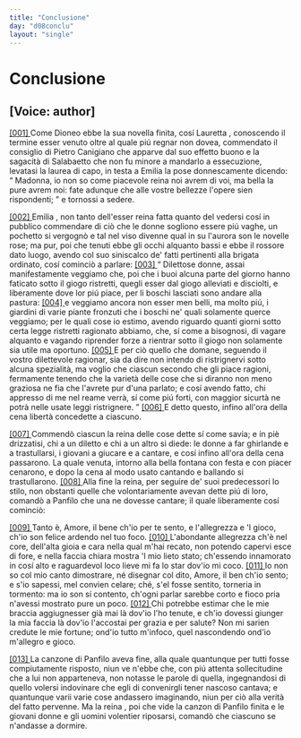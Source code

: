 ```yaml
---
title: "Conclusione"
day: "d08conclu"
layout: "single"
---
```

<div id="d08conclu" type="conclusion" who="author">
 <h1>
  Conclusione
 </h1>
 <p>
  <h2>
   [Voice: author]
  </h2>
 </p>
 <p>
  <a href="{{ site.baseurl }}enDecameron/d08conclu#p99970001">
   [001]
  </a>
  Come
  <name persref="dioneo" type="person">
   Dioneo
  </name>
  ebbe la sua novella finita, cos&iacute;
  <name persref="lauretta" type="person">
   Lauretta
  </name>
  , conoscendo il termine esser venuto oltre al quale pi&uacute; regnar non dovea, commendato il consiglio di
  <name persref="pietrocanigiano" type="person">
   Pietro Canigiano
  </name>
  che apparve dal suo effetto buono e la sagacit&agrave; di
  <name persref="salabaetto" type="person">
   Salabaetto
  </name>
  che non fu minore a mandarlo a essecuzione, levatasi la laurea di capo, in testa a
  <name persref="emilia" type="person">
   Emilia
  </name>
  la pose donnescamente dicendo:
  <q direct="unspecified">
   Madonna, io non so come piacevole reina noi avrem di voi, ma bella la pure avrem noi: fate adunque che alle vostre bellezze l'opere sien rispondenti;
  </q>
  e tornossi a sedere.
 </p>
 <p>
  <a href="{{ site.baseurl }}enDecameron/d08conclu#p99970002">
   [002]
  </a>
  <name persref="emilia" type="person">
   Emilia
  </name>
  , non tanto dell'esser reina fatta quanto del vedersi cos&iacute; in pubblico commendare di ci&ograve; che le donne sogliono essere pi&uacute; vaghe, un pochetto si vergogn&ograve; e tal nel viso divenne qual in su l'aurora son le novelle rose; ma pur, poi che tenuti ebbe gli occhi alquanto bassi e ebbe il rossore dato luogo, avendo col suo siniscalco de' fatti pertinenti alla brigata ordinato, cos&iacute; cominci&ograve; a parlare:
  <a href="{{ site.baseurl }}enDecameron/d08conclu#p99970003">
   [003]
  </a>
  <q direct="unspecified">
   Dilettose donne, assai manifestamente veggiamo che, poi che i buoi alcuna parte del giorno hanno faticato sotto il giogo ristretti, quegli esser dal giogo alleviati e disciolti, e liberamente dove lor pi&uacute; piace, per li boschi lasciati sono andare alla pastura:
   <a href="{{ site.baseurl }}enDecameron/d08conclu#p99970004">
    [004]
   </a>
   e veggiamo ancora non esser men belli, ma molto pi&uacute;, i giardini di varie piante fronzuti che i boschi ne' quali solamente querce veggiamo; per le quali cose io estimo, avendo riguardo quanti giorni sotto certa legge ristretti ragionato abbiamo, che, s&iacute; come a bisognosi, di vagare alquanto e vagando riprender forze a rientrar sotto il giogo non solamente sia utile ma oportuno.
   <a href="{{ site.baseurl }}enDecameron/d08conclu#p99970005">
    [005]
   </a>
   E per ci&ograve; quello che domane, seguendo il vostro dilettevole ragionar, sia da dire non intendo di ristrignervi sotto alcuna spezialit&agrave;, ma voglio che ciascun secondo che gli piace ragioni, fermamente tenendo che la variet&agrave; delle cose che si diranno non meno graziosa ne fia che l'avrete pur d'una parlato; e cos&iacute; avendo fatto, chi appresso di me nel reame verr&agrave;, s&iacute; come pi&uacute; forti, con maggior sicurt&agrave; ne potr&agrave; nelle usate leggi ristrignere.
  </q>
  <a href="{{ site.baseurl }}enDecameron/d08conclu#p99970006">
   [006]
  </a>
  E detto questo, infino all'ora della cena libert&agrave; concedette a ciascuno.
 </p>
 <p>
  <a href="{{ site.baseurl }}enDecameron/d08conclu#p99970007">
   [007]
  </a>
  Commend&ograve; ciascun la
  <name persref="emilia" type="person">
   reina
  </name>
  delle cose dette s&iacute; come savia; e in pi&egrave; drizzatisi, chi a un diletto e chi a un altro si diede: le donne a far ghirlande e a trastullarsi, i giovani a giucare e a cantare, e cos&iacute; infino all'ora della cena passarono. La quale venuta, intorno alla
  <name placeref="fontebrigata-01" type="place">
   bella fontana
  </name>
  con festa e con piacer cenarono, e dopo la cena al modo usato cantando e ballando si trastullarono.
  <a href="{{ site.baseurl }}enDecameron/d08conclu#p99970008">
   [008]
  </a>
  Alla fine la reina, per seguire de' suoi predecessori lo stilo, non obstanti quelle che volontariamente avevan dette pi&uacute; di loro, comand&ograve; a
  <name persref="panfilo" type="person">
   Panfilo
  </name>
  che una ne dovesse cantare; il quale liberamente cos&iacute; cominci&ograve;:
 </p>
 <div3 type="song" who="panfilo">
  <lg>
   <a href="{{ site.baseurl }}enDecameron/d08conclu#p99970009">
    [009]
   </a>
   <l>
    Tanto &egrave;, Amore, il bene
   </l>
   <l>
    ch'io per te sento, e l'allegrezza e 'l gioco,
   </l>
   <l>
    ch'io son felice ardendo nel tuo foco.
   </l>
  </lg>
  <lg>
   <a href="{{ site.baseurl }}enDecameron/d08conclu#p99970010">
    [010]
   </a>
   <l>
    L'abondante allegrezza ch'&egrave; nel core,
   </l>
   <l>
    dell'alta gioia e cara
   </l>
   <l>
    nella qual m'hai recato,
   </l>
   <l>
    non potendo capervi esce di fore,
   </l>
   <l>
    e nella faccia chiara
   </l>
   <l>
    mostra 'l mio lieto stato;
   </l>
   <l>
    ch'essendo innamorato
   </l>
   <l>
    in cos&iacute; alto e raguardevol loco
   </l>
   <l>
    lieve mi fa lo star dov'io mi coco.
   </l>
  </lg>
  <lg>
   <a href="{{ site.baseurl }}enDecameron/d08conclu#p99970011">
    [011]
   </a>
   <l>
    Io non so col mio canto dimostrare,
   </l>
   <l>
    n&eacute; disegnar col dito,
   </l>
   <l>
    Amore, il ben ch'io sento;
   </l>
   <l>
    e s'io sapessi, mel convien celare;
   </l>
   <l>
    ch&eacute;, s'el fosse sentito,
   </l>
   <l>
    torneria in tormento:
   </l>
   <l>
    ma io son s&iacute; contento,
   </l>
   <l>
    ch'ogni parlar sarebbe corto e fioco
   </l>
   <l>
    pria n'avessi mostrato pure un poco.
   </l>
  </lg>
  <lg>
   <a href="{{ site.baseurl }}enDecameron/d08conclu#p99970012">
    [012]
   </a>
   <l>
    Chi potrebbe estimar che le mie braccia
   </l>
   <l>
    aggiugnesser gi&agrave; mai
   </l>
   <l>
    l&agrave; dov'io l'ho tenute,
   </l>
   <l>
    e ch'io dovessi giunger la mia faccia
   </l>
   <l>
    l&agrave; dov'io l'accostai
   </l>
   <l>
    per grazia e per salute?
   </l>
   <l>
    Non mi sarien credute
   </l>
   <l>
    le mie fortune; ond'io tutto m'infoco,
   </l>
   <l>
    quel nascondendo ond'io m'allegro e gioco.
   </l>
  </lg>
 </div3>
 <p>
  <a href="{{ site.baseurl }}enDecameron/d08conclu#p99970013">
   [013]
  </a>
  La canzone di
  <name persref="panfilo" type="person">
   Panfilo
  </name>
  aveva fine, alla quale quantunque per tutti fosse compiutamente risposto, niun ve n'ebbe che, con pi&uacute; attenta sollecitudine che a lui non apparteneva, non notasse le parole di quella, ingegnandosi di quello volersi indovinare che egli di convenirgli tener nascoso cantava; e quantunque varii varie cose andassero imaginando, niun per ci&ograve; alla verit&agrave; del fatto pervenne. Ma la
  <name persref="emilia" type="person">
   reina
  </name>
  , poi che vide la canzon di
  <name persref="panfilo" type="person">
   Panfilo
  </name>
  finita e le giovani donne e gli uomini volentier riposarsi, comand&ograve; che ciascuno se n'andasse a dormire.
 </p>
</div>